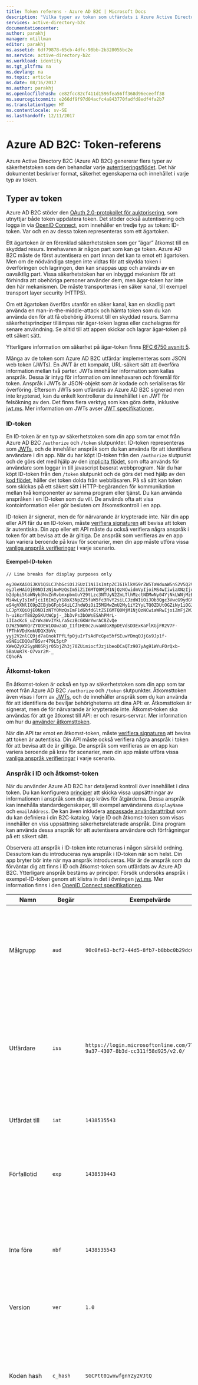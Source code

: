 ```yaml
---
title: Token referens - Azure AD B2C | Microsoft Docs
description: "Vilka typer av token som utfärdats i Azure Active Directory B2C"
services: active-directory-b2c
documentationcenter: 
author: parakhj
manager: mtillman
editor: parakhj
ms.assetid: 6df79878-65cb-4dfc-98bb-2b328055bc2e
ms.service: active-directory-b2c
ms.workload: identity
ms.tgt_pltfrm: na
ms.devlang: na
ms.topic: article
ms.date: 08/16/2017
ms.author: parakhj
ms.openlocfilehash: ce82fcc82cf411d1596fea56ff368d96eceeff38
ms.sourcegitcommit: e266df9f97d04acfc4a843770fadfd8edf4fa2b7
ms.translationtype: MT
ms.contentlocale: sv-SE
ms.lasthandoff: 12/11/2017
---
```

# <a name="azure-ad-b2c-token-reference"></a>Azure AD B2C: Token-referens

Azure Active Directory B2C (Azure AD B2C) genererar flera typer av säkerhetstoken som den behandlar varje [autentiseringsflödet](active-directory-b2c-apps.md). Det här dokumentet beskriver format, säkerhet egenskaperna och innehållet i varje typ av token.

## <a name="types-of-tokens"></a>Typer av token
Azure AD B2C stöder den [OAuth 2.0-protokollet för auktorisering](active-directory-b2c-reference-protocols.md), som utnyttjar både token uppdatera token. Det stöder också autentisering och logga in via [OpenID Connect](active-directory-b2c-reference-protocols.md), som innehåller en tredje typ av token: ID-token. Var och en av dessa token representeras som ett ägartoken.

Ett ägartoken är en förenklad säkerhetstoken som ger ”ägar” åtkomst till en skyddad resurs. Innehavaren är någon part som kan ge token. Azure AD B2C måste de först autentisera en part innan det kan ta emot ett ägartoken. Men om de nödvändiga stegen inte vidtas för att skydda token i överföringen och lagringen, den kan snappas upp och används av en oavsiktlig part. Vissa säkerhetstoken har en inbyggd mekanism för att förhindra att obehöriga personer använder dem, men ägar-token har inte den här mekanismen. De måste transporteras i en säker kanal, till exempel transport layer security (HTTPS).

Om ett ägartoken överförs utanför en säker kanal, kan en skadlig part använda en man-in-the-middle-attack och hämta token som du kan använda den för att få obehörig åtkomst till en skyddad resurs. Samma säkerhetsprinciper tillämpas när ägar-token lagras eller cachelagras för senare användning. Se alltid till att appen skickar och lagrar ägar-token på ett säkert sätt.

Ytterligare information om säkerhet på ägar-token finns [RFC 6750 avsnitt 5](http://tools.ietf.org/html/rfc6750).

Många av de token som Azure AD B2C utfärdar implementeras som JSON web token (JWTs). En JWT är ett kompakt, URL-säkert sätt att överföra information mellan två parter. JWTs innehåller information som kallas anspråk. Dessa är intyg för information om innehavaren och föremål för token. Anspråk i JWTs är JSON-objekt som är kodade och serialiseras för överföring. Eftersom JWTs som utfärdats av Azure AD B2C signerad men inte krypterad, kan du enkelt kontrollerar du innehållet i en JWT för felsökning av den. Det finns flera verktyg som kan göra detta, inklusive [jwt.ms](https://jwt.ms). Mer information om JWTs avser [JWT specifikationer](http://self-issued.info/docs/draft-ietf-oauth-json-web-token.html).

### <a name="id-tokens"></a>ID-token

En ID-token är en typ av säkerhetstoken som din app som tar emot från Azure AD B2C `/authorize` och `/token` slutpunkter. ID-token representeras som [JWTs](#types-of-tokens), och de innehåller anspråk som du kan använda för att identifiera användare i din app. När du har köpt ID-token från den `/authorize` slutpunkt och de görs det med hjälp av den [implicita flödet](active-directory-b2c-reference-spa.md), som ofta används för användare som loggar in till javascript baserat webbprogram. När du har köpt ID-token från den `/token` slutpunkt och de görs det med hjälp av den [kod flödet](active-directory-b2c-reference-oidc.md), håller det token dolda från webbläsaren. På så sätt kan token som skickas på ett säkert sätt i HTTP-begäranden för kommunikation mellan två komponenter av samma program eller tjänst. Du kan använda anspråken i en ID-token som du vill. De används ofta att visa kontoinformation eller gör besluten om åtkomstkontroll i en app.  

ID-token är signerat, men de för närvarande är krypterade inte. När din app eller API får du en ID-token, måste [verifiera signaturen](#token-validation) att bevisa att token är autentiska. Din app eller ett API måste du också verifiera några anspråk i token för att bevisa att de är giltiga. De anspråk som verifieras av en app kan variera beroende på krav för scenarier, men din app måste utföra vissa [vanliga anspråk verifieringar](#token-validation) i varje scenario.

#### <a name="sample-id-token"></a>Exempel-ID-token
```
// Line breaks for display purposes only

eyJ0eXAiOiJKV1QiLCJhbGciOiJSUzI1NiIsImtpZCI6IklkVG9rZW5TaWduaW5nS2V5Q29udGFpbmVyIn0.
eyJleHAiOjE0NDIzNjAwMzQsIm5iZiI6MTQ0MjM1NjQzNCwidmVyIjoiMS4wIiwiaXNzIjoiaHR0cHM6Ly9s
b2dpbi5taWNyb3NvZnRvbmxpbmUuY29tLzc3NTUyN2ZmLTlhMzctNDMwNy04YjNkLWNjMzExZjU4ZDkyNS92
Mi4wLyIsImFjciI6ImIyY18xX3NpZ25faW5fc3RvY2siLCJzdWIiOiJOb3Qgc3VwcG9ydGVkIGN1cnJlbnRs
eS4gVXNlIG9pZCBjbGFpbS4iLCJhdWQiOiI5MGMwZmU2My1iY2YyLTQ0ZDUtOGZiNy1iOGJiYzBiMjlkYzYi
LCJpYXQiOjE0NDIzNTY0MzQsImF1dGhfdGltZSI6MTQ0MjM1NjQzNCwiaWRwIjoiZmFjZWJvb2suY29tIn0.
h-uiKcrT882pSKUtWCpj-_3b3vPs3bOWsESAhPMrL-iIIacKc6_uZrWxaWvIYkLra5czBcGKWrYwrAC8ZvQe
DJWZ50WXQrZYODEW1OUwzaD_I1f1HE0c2uvaWdGXBpDEVdsD3ExKaFlKGjFR2V7F-fPThkVDdKmkUDQX3bVc
yyj2V2nlCQ9jd7aGnokTPfLfpOjuIrTsAdPcGpe5hfSEuwYDmqOJjGs9Jp1f-eSNEiCDQOaTBSvr479L5ptP
XWeQZyX2SypN05Rjr05bjZh3j70ZUimiocfJzjibeoDCaQTz907yAg91WYuFOrQxb-5BaUoR7K-O7vxr2M-_
CQhoFA

```

### <a name="access-tokens"></a>Åtkomst-token

En åtkomst-token är också en typ av säkerhetstoken som din app som tar emot från Azure AD B2C `/authorize` och `/token` slutpunkter. Åtkomsttoken även visas i form av [JWTs](#types-of-tokens), och de innehåller anspråk som du kan använda för att identifiera de beviljar behörigheterna att dina API: er. Åtkomsttoken är signerat, men de för närvarande är krypterade inte. Åtkomst-token ska användas för att ge åtkomst till API: er och resurs-servrar. Mer information om hur du [använder åtkomsttoken](active-directory-b2c-access-tokens.md). 

När din API tar emot en åtkomst-token, måste [verifiera signaturen](#token-validation) att bevisa att token är autentiska. Din API måste också verifiera några anspråk i token för att bevisa att de är giltiga. De anspråk som verifieras av en app kan variera beroende på krav för scenarier, men din app måste utföra vissa [vanliga anspråk verifieringar](#token-validation) i varje scenario.

### <a name="claims-in-id-and-access-tokens"></a>Anspråk i ID och åtkomst-token

När du använder Azure AD B2C har detaljerad kontroll över innehållet i dina token. Du kan konfigurera [principer](active-directory-b2c-reference-policies.md) att skicka vissa uppsättningar av informationen i anspråk som din app krävs för åtgärderna. Dessa anspråk kan innehålla standardegenskaper, till exempel användarens `displayName` och `emailAddress`. De kan även inkludera [anpassade användarattribut](active-directory-b2c-reference-custom-attr.md) som du kan definiera i din B2C-katalog. Varje ID och åtkomst-token som visas innehåller en viss uppsättning säkerhetsrelaterade anspråk. Dina program kan använda dessa anspråk för att autentisera användare och förfrågningar på ett säkert sätt.

Observera att anspråk i ID-token inte returneras i någon särskild ordning. Dessutom kan du introduceras nya anspråk i ID-token när som helst. Din app bryter bör inte när nya anspråk introduceras. Här är de anspråk som du förväntar dig att finns i ID och åtkomst-token som utfärdats av Azure AD B2C. Ytterligare anspråk bestäms av principer. Försök undersöks anspråk i exempel-ID-token genom att klistra in det i övningen [jwt.ms](https://jwt.ms). Mer information finns i den [OpenID Connect specifikationen](http://openid.net/specs/openid-connect-core-1_0.html).

| Namn | Begär | Exempelvärde | Beskrivning |
| --- | --- | --- | --- |
| Målgrupp |`aud` |`90c0fe63-bcf2-44d5-8fb7-b8bbc0b29dc6` |En målgrupp anspråk identifierar den avsedda mottagaren av token. Azure AD B2C är målgruppen din app program-ID som tilldelats din app i portalen för registrering av app. Din app ska verifiera det här värdet och avvisa token om det inte matchar. |
| Utfärdare |`iss` |`https://login.microsoftonline.com/775527ff-9a37-4307-8b3d-cc311f58d925/v2.0/` |Det här anspråket identifierar den säkerhetstokentjänst (STS) som skapar och returnerar token. Du identifierar även Azure AD-katalog där användaren autentiserades. Appen bör verifiera utfärdaren anspråk så att token som kommer från Azure Active Directory v2.0-slutpunkten. |
| Utfärdat till |`iat` |`1438535543` |Detta anspråk är den tid då token har utfärdats, representeras i epok tid. |
| Förfallotid |`exp` |`1438539443` |Förfallotiden anspråk är den tid då token blir ogiltigt, som representeras i epok tid. Din app ska använda detta anspråk för att kontrollera giltigheten för livslängd för token. |
| Inte före |`nbf` |`1438535543` |Detta anspråk är den tid som token blir giltigt, representeras i epok tid. Detta är vanligtvis samma som den tid som token har utfärdats. Din app ska använda detta anspråk för att kontrollera giltigheten för livslängd för token. |
| Version |`ver` |`1.0` |Detta är versionen av ID-token som definierats av Azure AD. |
| Koden hash |`c_hash` |`SGCPtt01wxwfgnYZy2VJtQ` |En kod hash ingår i en ID-token endast när token som utfärdas tillsammans med en kod för auktorisering av OAuth 2.0. En kod hash kan användas för att bekräfta en Auktoriseringskoden är äkta. Mer information om hur du utför den här verifieringen finns i [OpenID Connect specifikationen](http://openid.net/specs/openid-connect-core-1_0.html).  |
| Åtkomst-token hash |`at_hash` |`SGCPtt01wxwfgnYZy2VJtQ` |En åtkomst-token hash ingår i en ID-token endast när token som utfärdas tillsammans med en OAuth 2.0-åtkomsttoken. En åtkomst-token-hash kan användas för att bekräfta en åtkomst-token är äkta. Mer information om hur du utför den här verifieringen finns i [OpenID Connect-specifikationen](http://openid.net/specs/openid-connect-core-1_0.html)  |
| temporärt ID |`nonce` |`12345` |Ett temporärt ID är en strategi som används för att minimera token replay-attacker. Appen kan ange ett temporärt ID i en auktoriseringsbegäran om med hjälp av den `nonce` Frågeparametern. Värdet du anger i begäran kommer orsakat ska ändras i den `nonce` anspråk för en ID-token. Detta kan din app att verifiera värdet mot det värde som det anges på begäran, som associerar appens session med en viss ID-token. Din app ska utföra den här verifieringen under verifieringsprocessen ID-token. |
| Ämne |`sub` |`884408e1-2918-4cz0-b12d-3aa027d7563b` |Detta är principal om vilka token Assert information, till exempel användare av en app. Det här värdet är oföränderlig och kan inte tilldela om eller återanvänds. Det kan användas för att utföra auktoriseringskontroller på ett säkert sätt, till exempel när token som används för att komma åt en resurs. Som standard fylls ämne anspråk med objekt-ID för användaren i katalogen. Läs mer i [Azure Active Directory B2C: Token, session och enkel inloggning konfiguration](active-directory-b2c-token-session-sso.md). |
| Autentisering kontexten klassreferens |`acr` |Inte tillämpligt |Inte används för närvarande, med undantag för äldre principer. Läs mer i [Azure Active Directory B2C: Token, session och enkel inloggning konfiguration](active-directory-b2c-token-session-sso.md). |
| Förtroende framework-princip |`tfp` |`b2c_1_sign_in` |Detta är namnet på den princip som användes för att hämta ID-token. |
| Autentisering |`auth_time` |`1438535543` |Detta anspråk är den tid då en sista angivna autentiseringsuppgifter, som representeras i epok tid. |

### <a name="refresh-tokens"></a>Uppdatera token
Uppdatera token är säkerhetstokens som din app kan använda för att hämta nya ID-token och åtkomst till token i en OAuth 2.0-flödet. De ger din app långsiktiga åtkomst till resurser åt användare utan interaktion med användare.

Ta emot en uppdatering token i svaret token din app måste begära den `offline_acesss` omfång. Mer information om den `offline_access` omfång, referera till den [protokollreferens för Azure AD B2C](active-directory-b2c-reference-protocols.md).

Uppdatera token är och alltid ska vara, helt ogenomskinlig till din app. De kan har utfärdats av Azure AD och granskas och tolkas bara av Azure AD. De är långlivade, men din app ska inte skrivas med förväntningen som en uppdateringstoken ska gälla för en viss tidsperiod. Uppdaterings-tokens kan vara inaktuella när som helst för en mängd olika skäl. Det enda sättet för din app att veta om en uppdateringstoken är giltig är att försöka lösa genom att göra en tokenbegäran till Azure AD.

När du lösa in en uppdateringstoken för en ny token (och om din app har beviljats av `offline_access` omfattning), du får en ny uppdateringstoken i token svaret. Du bör spara den nyligen utfärdade uppdateringstoken. Den ska ersätta den uppdateringstoken som du tidigare använt i begäran. Detta hjälper garantera att uppdaterings-tokens vara giltigt så länge som möjligt.

## <a name="token-validation"></a>Token-verifiering
För att validera en token, bör du kontrollera både signatur och anspråk av token din app.

Många bibliotek med öppen källkod är tillgängliga för att validera JWTs, beroende på ditt språk. Vi rekommenderar att du utforska alternativen i stället för att implementera din egen valideringslogik. Informationen i den här guiden hjälper dig att lära dig hur du använder dessa bibliotek korrekt.

### <a name="validate-the-signature"></a>Verifiera signaturen
En JWT innehåller tre segment, avgränsade med den `.` tecken. Det första segmentet är den *huvud*, andra är den *brödtext*, och tredje är den *signatur*. Signaturen segment kan användas för att kontrollera äkthet token så att den kan vara betrott av din app.

Azure AD B2C-token är signerade med branschstandard asymmetriska krypteringsalgoritmer, till exempel RSA-256. Rubriken för token innehåller information om metoden nyckel och kryptering används för att signera token:

```
{
        "typ": "JWT",
        "alg": "RS256",
        "kid": "GvnPApfWMdLRi8PDmisFn7bprKg"
}
```

Den `alg` anspråk anger algoritmen som används för att signera token. Den `kid` anspråk anger särskild offentlig nyckel som användes för att signera token.

Azure AD kan logga en token med hjälp av någon av en viss uppsättning privat-offentligt nyckelpar vid en given tidpunkt. Azure AD roterar möjliga uppsättning nycklar med jämna mellanrum, så att din app ska skrivas till att hantera dessa viktiga ändringar automatiskt. En rimlig frekvens för att söka efter uppdateringar för offentliga nycklar som används av Azure AD är 24 timmar.

Azure AD B2C har en slutpunkt för OpenID Connect metadata. Detta gör att appar att hämta information om Azure AD B2C vid körning. Informationen omfattar slutpunkter, token innehåll och nycklar för tokensignering. Din B2C-katalog innehåller en JSON-dokumentet för metadata för varje princip. Till exempel Metadatadokumentet för den `b2c_1_sign_in` princip i `fabrikamb2c.onmicrosoft.com` finns på:

```
https://login.microsoftonline.com/fabrikamb2c.onmicrosoft.com/v2.0/.well-known/openid-configuration?p=b2c_1_sign_in
```

`fabrikamb2c.onmicrosoft.com`är B2C-katalog som används för att autentisera användaren, och `b2c_1_sign_in` är den princip som användes för att hämta token. Att avgöra vilken princip som användes för att logga en token (och var du kan hämta metadata), har du två alternativ. Först principnamnet ingår i den `acr` anspråk i token. Du kan parsa anspråk från innehållet i JWT av Base64-avkodning brödtexten och avserialisering av JSON-strängen som är ett resultat. Den `acr` anspråk ska vara namnet på den princip som användes för att utfärda en token.  Ett annat alternativ är att koda principen i värdet för den `state` parameter när du skickar en begäran och avkoda det för att avgöra vilken princip som har använts. Antingen metoden är giltig.

Metadatadokumentet är ett JSON-objekt som innehåller flera användbara uppgifter. Dessa inkluderar platsen för slutpunkter som krävs för att utföra OpenID Connect-autentisering. De omfattar också `jwks_uri`, vilket ger platsen för en uppsättning offentliga nycklar som används för att signera token. Att plats som anges här, men det är bäst att hämta platsen dynamiskt med hjälp av Metadatadokumentet och parsning ut `jwks_uri`:

```
https://login.microsoftonline.com/fabrikamb2c.onmicrosoft.com/discovery/v2.0/keys?p=b2c_1_sign_in
```

JSON-dokumentet på URL: en innehåller alla offentliga viktig information som används på en viss tidpunkt. Din app kan använda den `kid` anspråk i JWT-huvudet för att välja den offentliga nyckeln i JSON-dokument som används för att logga en viss token. Den kan utföra signaturverifiering genom att använda rätt offentlig nyckel och den angivna algoritmen.

En beskrivning av hur du utför signaturverifiering ligger utanför omfånget för det här dokumentet. Det finns många bibliotek med öppen källkod som hjälper dig med detta om du behöver det.

### <a name="validate-the-claims"></a>Validera anspråk
När din app eller API får du en ID-token, bör det också utföra flera kontroller mot anspråk i ID-token. Dessa inkludera, men är inte begränsade till:

* Den **målgruppen** anspråk: Detta verifierar att token ID är avsedd för att tilldelas till din app.
* Den **inte före** och **förfallotid** anspråk: dessa verifierar att token ID inte har gått ut.
* Den **utfärdaren** anspråk: Detta verifierar att token har utfärdats till din app av Azure AD.
* Den **temporärt ID**: Detta är en strategi för tokenrepetition attack lösning.

En fullständig lista över verifieringar som din app ska utföra avser den [OpenID Connect specifikationen](https://openid.net). Information om de förväntade värdena för dessa anspråk som ingår i den föregående [token avsnittet](#types-of-tokens).  

## <a name="token-lifetimes"></a>Livslängd för token
Följande token livslängd som ytterligare din vetskap. De kan hjälpa dig när du utvecklar och felsöka appar. Observera att dina appar inte att skriva till räknar med någon av dessa livslängd förblir konstant. De kan och kommer att ändras. Läs mer om den [anpassning av token livslängd](active-directory-b2c-token-session-sso.md) i Azure AD B2C.

| Token | Livslängd | Beskrivning |
| --- | --- | --- |
| ID-token |En timme |ID-token gäller vanligtvis i en timme. Ditt webbprogram kan använda den här livslängd för att underhålla en egen sessioner med användare (rekommenderas). Du kan också välja en annan session livslängd. Om din app måste hämta ett nytt ID-token, behöver den bara begära en ny inloggning till Azure AD. Om en användare har en giltig webbläsarsession med Azure AD, kan användaren inte krävas att ange autentiseringsuppgifter igen. |
| Uppdatera token |Upp till 14 dagar |En enskild uppdateringstoken är giltig för 14 dagar. En uppdateringstoken kan dock bli ogiltiga när som helst för en rad orsaker. Din app ska fortsätta att försöka använda en uppdateringstoken förrän misslyckas begäran eller din app ersätter uppdateringstoken med en ny. En uppdateringstoken kan också blir ogiltiga om 90 dagar har gått sedan användaren senast angivna autentiseringsuppgifter. |
| Auktoriseringskoder |Fem minuter |Auktoriseringskoder är avsiktligt tillfällig. De bör lösas omedelbart för åtkomst-token, ID-token eller uppdateringstoken när de tas emot. |

